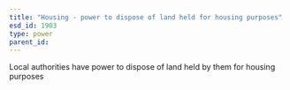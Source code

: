 ```yaml
---
title: "Housing - power to dispose of land held for housing purposes"
esd_id: 1903
type: power
parent_id:  
---
```


Local authorities have power to dispose of land held by them for housing purposes

